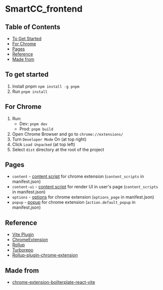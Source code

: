 # SmartCC_frontend

## Table of Contents
- [To Get Started](#to_get_started)
- [For Chrome](#for_chrome)
- [Pages](#pages)
- [Reference](#reference)
- [Made from](#made_from)


## To get started <a name="to_get_started"></a>

1. Install pnpm `npm install -g pnpm`
2. Run `pnpm install`

## For Chrome <a name="for_chrome"></a>

1. Run:
    - Dev: `pnpm dev`
    - Prod: `pnpm build`
2. Open Chrome Browser and go to `chrome://extensions/`
3. Turn `Developer Mode` On (at top right)
4. Click `Load Unpacked` (at top left)
5. Select `dist` directory at the root of the project

## Pages <a name="pages"></a>

- `content` - [content script](https://developer.chrome.com/docs/extensions/mv3/content_scripts/) for chrome extension (`content_scripts` in manifest.json)
- `content-ui` - [content script](https://developer.chrome.com/docs/extensions/mv3/content_scripts/) for render UI in user's page (`content_scripts` in manifest.json)
- `options` - [options](https://developer.chrome.com/docs/extensions/mv3/options/) for chrome extension (`options_page` in manifest.json)
- `popup` - [popup](https://developer.chrome.com/docs/extensions/reference/browserAction/) for chrome extension (`action.default_popup` in manifest.json)


## Reference <a name="reference"></a>

- [Vite Plugin](https://vitejs.dev/guide/api-plugin.html)
- [ChromeExtension](https://developer.chrome.com/docs/extensions/mv3/)
- [Rollup](https://rollupjs.org/guide/en/)
- [Turborepo](https://turbo.build/repo/docs)
- [Rollup-plugin-chrome-extension](https://www.extend-chrome.dev/rollup-plugin)


## Made from <a name="made_from"></a>

- [chrome-extension-boilterplate-react-vite](https://github.com/Jonghakseo/chrome-extension-boilerplate-react-vite)

